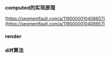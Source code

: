 ### computed的实现原理

[https://segmentfault.com/a/1190000010408657](https://segmentfault.com/a/1190000010408657)

### render

### diff算法
